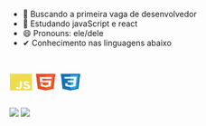 
- 🔭 Buscando a primeira vaga de desenvolvedor 
- 🌱 Estudando javaScript e react
- 😄 Pronouns: ele/dele
- ✔ Conhecimento nas linguagens abaixo

##

<div style="display: inline_block"><br>
  <img align="center" alt="muka-Js" height="30" width="40" src="https://raw.githubusercontent.com/devicons/devicon/master/icons/javascript/javascript-plain.svg">
  <img align="center" alt="muka-HTML" height="30" width="40" src="https://raw.githubusercontent.com/devicons/devicon/master/icons/html5/html5-original.svg">
  <img align="center" alt="muka-CSS" height="30" width="40" src="https://raw.githubusercontent.com/devicons/devicon/master/icons/css3/css3-original.svg">
  
</div>

##
  
  <a href="https://instagram.com/samuelbittencourtt1" target="_blank"><img src="https://img.shields.io/badge/-Instagram-%23E4405F?style=for-the-badge&logo=instagram&logoColor=white" target="_blank"></a>
  <a href = "mailto:bittencourtlry@gmail.com"><img src="https://img.shields.io/badge/-Gmail-%23333?style=for-the-badge&logo=gmail&logoColor=white" target="_blank"></a>
